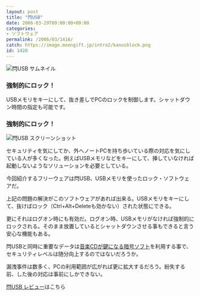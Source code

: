 ```yaml
---
layout: post
title: "閂USB"
date: 2006-03-29T09:00:00+09:00
categories:
- ソフトウェア
permalink: /2006/03/1416/
catch: https://image.moongift.jp/intro2/kanusblock.png
id: 1420
---
```

 ![閂USB サムネイル](https://image.moongift.jp/intro2/kanusblock.t.png "閂USB サムネイル")
  

### 強制的にロック！
  
USBメモリをキーにして、抜き差しでPCのロックを制御します。シャットダウン時間の指定も可能です。  
<!--more-->  

### 強制的にロック！
  

![閂USB スクリーンショット](https://image.moongift.jp/intro2/kanusblock.png "閂USB スクリーンショット")

  

セキュリティを気にしてか、外へノートPCを持ち歩いている際の対応を気にしている人が多くなった。例えばUSBメモリなどをキーにして、挿していなければ起動しないようなソリューションを必要としている。

  

今回紹介するフリーウェアは閂USB、USBメモリを使ったロック・ソフトウェアだ。

  

上記の問題の解決がこのソフトウェアがあれば出来る。USBメモリをキーにして、抜けばロック（Ctrl+Alt+Deleteも効かない）された状態にできる。

  

更にそれはログオン時にも有効だ。ログオン時、USBメモリがなければ強制的にロックされる。そのまま放置しているとシャットダウンさせる事もできると言う安心な機能もある。

  

閂USBと同時に重要なデータは[音楽CDが鍵になる暗号ソフト](http://fw.moongift.jp/intro/i-1401.html)を利用する事で、セキュリティレベルは随分向上するのではないだろうか。

  

漏洩事件は数多く、PCの利用範囲が広がれば更に拡大するだろう。紛失する前、した後の対応は事前にしかできない。

  

[閂USB レビュー](http://fw.moongift.jp/review/i-1422.html)はこちら

